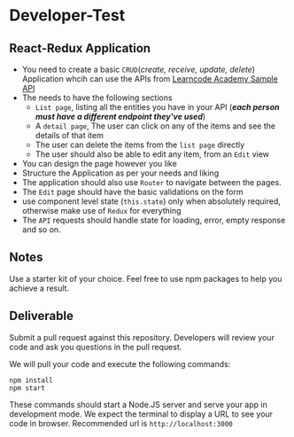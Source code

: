 # Developer-Test


## React-Redux Application

* You need to create a basic `CRUD`(_create, receive, update, delete_) Application whcih can use the APIs from [Learncode Academy Sample API](http://rest.learncode.academy/)
* The needs to have the following sections
  * `List page`, listing all the entities you have in your API (___each person must have a different endpoint they've used___)
  * A `detail page`, The user can click on any of the items and see the details of that item
  * The user can delete the items from the `list page` directly
  * The user should also be able to edit any item, from an `Edit` view
* You can design the page however you like
* Structure the Application as per your needs and liking
* The application should also use `Router` to navigate between the pages.
* The `Edit` page should have the basic validations on the form
* use component level state (`this.state`) only when absolutely required, otherwise make use of `Redux` for everything
* The `API` requests should handle state for loading, error, empty response and so on.


## Notes
Use a starter kit of your choice.
Feel free to use npm packages to help you achieve a result.

## Deliverable
Submit a pull request against this repository. Developers will review your code and ask you questions in the pull request.

We will pull your code and execute the following commands:
```
npm install
npm start
```
These commands should start a Node.JS server and serve your app in development mode. We expect the terminal to display a URL to see your code in browser. Recommended url is `http://localhost:3000`
